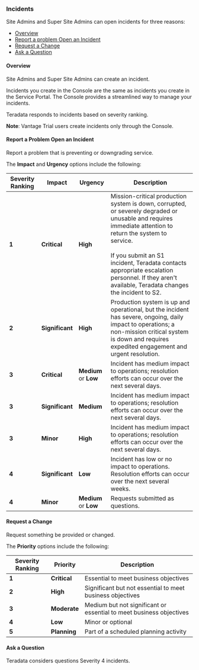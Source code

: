 ### Incidents

Site Admins and Super Site Admins can open incidents for three reasons: 

- [Overview](#overview)
- [Report a problem Open an Incident](#report-a-problem-open-an-incident) 
- [Request a Change](#request-a-change)
- [Ask a Question](#ask-a-question)

#### Overview

Site Admins and Super Site Admins can create an incident. 

Incidents you create in the Console are the same as incidents you create in the Service Portal. The Console provides a streamlined way to manage your incidents.

Teradata responds to incidents based on severity ranking.

**Note**: Vantage Trial users create incidents only through the Console.

#### Report a Problem Open an Incident

Report a problem that is preventing or downgrading service. 

The **Impact** and **Urgency** options include the following:

| Severity Ranking | Impact | Urgency | Description |
| --------------- | --------------- | --------------- | --------------- |
| **1** | **Critical** | **High** | Mission-critical production system is down, corrupted, or severely degraded or unusable and requires immediate attention to return the system to service.<br/><br/>If you submit an S1 incident, Teradata contacts appropriate escalation personnel. If they aren't available, Teradata changes the incident to S2. |
| **2** | **Significant** | **High** | Production system is up and operational, but the incident has severe, ongoing, daily impact to operations; a non-mission critical system is down and requires expedited engagement and urgent resolution. |
| **3** | **Critical** | **Medium** or **Low**| Incident has medium impact to operations; resolution efforts can occur over the next several days.|
| **3** | **Significant** | **Medium** | Incident has medium impact to operations; resolution efforts can occur over the next several days. |
| **3** | **Minor** | **High** | Incident has medium impact to operations; resolution efforts can occur over the next several days. |
| **4** | **Significant** | **Low** | Incident has low or no impact to operations. Resolution efforts can occur over the next several weeks. |
| **4** | **Minor** | **Medium** or **Low** | Requests submitted as questions. |

#### Request a Change

Request something be provided or changed.

The **Priority** options include the following:

| Severity Ranking | Priority | Description | 
| --------------- | --------------- | --------------- |
| **1** | **Critical** | Essential to meet business objectives |
| **2** | **High** | Significant but not essential to meet business objectives |
| **3** | **Moderate** | Medium but not significant or essential to meet business objectives |
| **4** | **Low** | Minor or optional |
| **5** | **Planning** | Part of a scheduled planning activity |

#### Ask a Question

Teradata considers questions Severity 4 incidents.